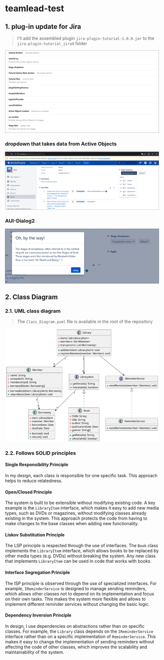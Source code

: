 # teamlead-test

## 1. plug-in update for Jira
> I'll add the assembled plugin `jira-plugin-tutorial-1.0.0.jar` to the `jira-plugin-tutorial_jira9` folder
 
![img_2.png](img_2.png)

### dropdown that takes data from Active Objects
![img.png](img.png)


### AUI-Dialog2
![img_1.png](img_1.png)

## 2. Class Diagram
### 2.1.  UML class diagram
> The `Class_Diagram.puml` file is available in the root of the repository

![Class_Diagram.png](Class_Diagram.png)

### 2.2.  Follows SOLID principles

#### **Single Responsibility Principle**
 
 In my design, each class is responsible for one specific task. This approach helps to reduce relatedness.

 #### **Open/Closed Principle**
 
 The system is built to be extensible without modifying existing code. A key example is the `LibraryItem` interface, which makes it easy to add new media types, such as DVDs or magazines, without modifying classes already existing in the system. This approach protects the code from having to make changes to the base classes when adding new functionality.

 #### **Liskov Substitution Principle**
 
 The LSP principle is respected through the use of interfaces. The `Book` class implements the `LibraryItem` interface, which allows books to be replaced by other media types (e.g. DVDs) without breaking the system. Any new class that implements `LibraryItem` can be used in code that works with books.

#### **Interface Segregation Principle**
 
 The ISP principle is observed through the use of specialized interfaces. For example, `IReminderService` is designed to manage sending reminders, which allows other classes not to depend on its implementation and focus on their own tasks. This makes the system more flexible and allows to implement different reminder services without changing the basic logic.

#### **Dependency Inversion Principle**
 
 In design, I use dependencies on abstractions rather than on specific classes. For example, the `Library` class depends on the `IReminderService` interface rather than on a specific implementation of `ReminderService`. This makes it easy to change the implementation of sending reminders without affecting the code of other classes, which improves the scalability and maintainability of the system.
